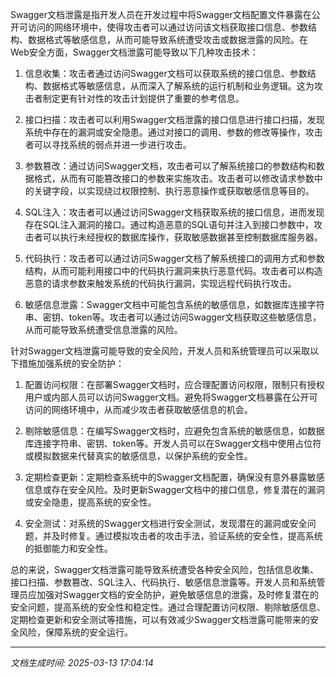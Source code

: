 Swagger文档泄露是指开发人员在开发过程中将Swagger文档配置文件暴露在公开可访问的网络环境中，使得攻击者可以通过访问该文档获取接口信息、参数结构、数据格式等敏感信息，从而可能导致系统遭受攻击或数据泄露的风险。在Web安全方面，Swagger文档泄露可能导致以下几种攻击技术：

1. 信息收集：攻击者通过访问Swagger文档可以获取系统的接口信息、参数结构、数据格式等敏感信息，从而深入了解系统的运行机制和业务逻辑。这为攻击者制定更有针对性的攻击计划提供了重要的参考信息。

2. 接口扫描：攻击者可以利用Swagger文档泄露的接口信息进行接口扫描，发现系统中存在的漏洞或安全隐患。通过对接口的调用、参数的修改等操作，攻击者可以寻找系统的弱点并进一步进行攻击。

3. 参数篡改：通过访问Swagger文档，攻击者可以了解系统接口的参数结构和数据格式，从而有可能篡改接口的参数来实施攻击。攻击者可以修改请求参数中的关键字段，以实现绕过权限控制、执行恶意操作或获取敏感信息等目的。

4. SQL注入：攻击者可以通过访问Swagger文档获取系统的接口信息，进而发现存在SQL注入漏洞的接口。通过构造恶意的SQL语句并注入到接口参数中，攻击者可以执行未经授权的数据库操作，获取敏感数据甚至控制数据库服务器。

5. 代码执行：攻击者可以通过访问Swagger文档了解系统接口的调用方式和参数结构，从而可能利用接口中的代码执行漏洞来执行恶意代码。攻击者可以构造恶意的请求参数来触发系统的代码执行漏洞，实现远程代码执行攻击。

6. 敏感信息泄露：Swagger文档中可能包含系统的敏感信息，如数据库连接字符串、密钥、token等。攻击者可以通过访问Swagger文档获取这些敏感信息，从而可能导致系统遭受信息泄露的风险。

针对Swagger文档泄露可能导致的安全风险，开发人员和系统管理员可以采取以下措施加强系统的安全防护：

1. 配置访问权限：在部署Swagger文档时，应合理配置访问权限，限制只有授权用户或内部人员可以访问Swagger文档。避免将Swagger文档暴露在公开可访问的网络环境中，从而减少攻击者获取敏感信息的机会。

2. 剔除敏感信息：在编写Swagger文档时，应避免包含系统的敏感信息，如数据库连接字符串、密钥、token等。开发人员可以在Swagger文档中使用占位符或模拟数据来代替真实的敏感信息，以保护系统的安全性。

3. 定期检查更新：定期检查系统中的Swagger文档配置，确保没有意外暴露敏感信息或存在安全风险。及时更新Swagger文档中的接口信息，修复潜在的漏洞或安全隐患，提高系统的安全性。

4. 安全测试：对系统的Swagger文档进行安全测试，发现潜在的漏洞或安全问题，并及时修复。通过模拟攻击者的攻击手法，验证系统的安全性，提高系统的抵御能力和安全性。

总的来说，Swagger文档泄露可能导致系统遭受各种安全风险，包括信息收集、接口扫描、参数篡改、SQL注入、代码执行、敏感信息泄露等。开发人员和系统管理员应加强对Swagger文档的安全防护，避免敏感信息的泄露，及时修复潜在的安全问题，提高系统的安全性和稳定性。通过合理配置访问权限、剔除敏感信息、定期检查更新和安全测试等措施，可以有效减少Swagger文档泄露可能带来的安全风险，保障系统的安全运行。

---

*文档生成时间: 2025-03-13 17:04:14*












